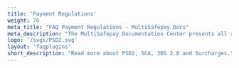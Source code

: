```yaml
---
title: 'Payment Regulations'
weight: 70
meta_title: "FAQ Payment Regulations - MultiSafepay Docs"
meta_description: "The MultiSafepay Documentation Center presents all relevant information about our Plugins and API. You can also find support pages for payment methods, tools and general questions as well as the contact details of our Support and Integration Teams."
logo: '/svgs/PSD2.svg'
layout: 'faqplugins'
short_description: "Read more about PSD2, SCA, 3DS 2.0 and Surcharges." 
---
```

